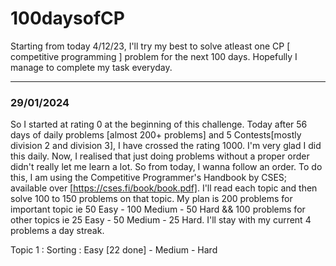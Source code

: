 # 100daysofCP
Starting from today 4/12/23, I'll try my best to solve atleast one CP [ competitive programming ] problem for the next 100 days. Hopefully I manage to complete my task everyday.

---
### 29/01/2024
So I started at rating 0 at the beginning of this challenge. Today after 56 days of daily problems [almost 200+ problems] and 5 Contests[mostly division 2 and division 3], I have crossed the rating 1000. I'm very glad I did this daily. Now, I realised that just doing problems without a proper order didn't really let me learn a lot. So from today, I wanna follow an order. To do this, I am using the Competitive Programmer's Handbook by CSES; available over [https://cses.fi/book/book.pdf]. I'll read each topic and then solve 100 to 150 problems on that topic. My plan is 200 problems for important topic ie 50 Easy - 100 Medium - 50 Hard && 100 problems for other topics ie 25 Easy - 50 Medium - 25 Hard. I'll stay with my current 4 problems a day streak.

Topic 1 :
  Sorting : Easy [22 done] - Medium - Hard
